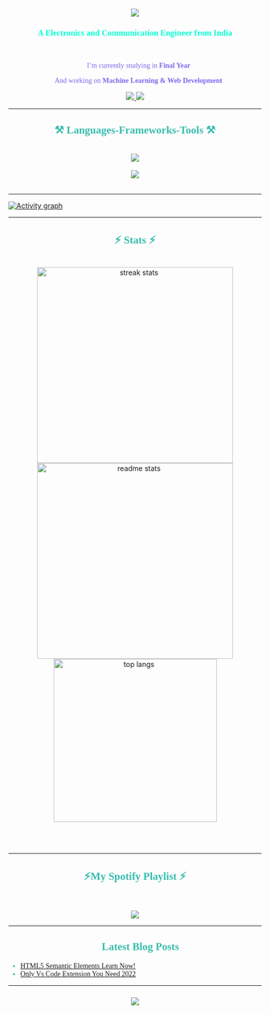 <!-- <img align="right" src="https://visitor-badge.laobi.icu/badge?page_id=NaveenGumaste.NaveenGumaste" /> -->
<h1 align="center">
    <img src="https://readme-typing-svg.herokuapp.com/?font=Righteous&size=35&center=true&vCenter=true&width=500&height=70&duration=3000&color=A467F7&lines=Hi+There!+👋;+I'm+Naveen+Gumaste!;" />
</h1>

<h3 align="center" style="font-family:'Roboto Mono';color:#00ffd2">A Electronics and Communication Engineer from India</h3>

<br/>

<div align="center" style="font-family:'JetBrains Mono';color:MediumSlateBlue" >
 
 🔭 I’m currently studying in **Final Year**
 
 🌱 And working on **Machine Learning & Web Development**
 
 </div>
 
<div align="center" > 
  <a href="mailto:ngumaste03@gmail.com">
    <img src="https://img.shields.io/badge/Gmail-333333?style=for-the-badge&logo=gmail&logoColor=red" />
  </a>
  <a href="https://linkedin.com/in/naveenkumar-gumaste" target="_blank">
    <img src="https://img.shields.io/badge/LinkedIn-0077B5?style=for-the-badge&logo=linkedin&logoColor=white" target="_blank" />
  </a>
  <!-- <a href="https://salesp07.github.io" target="_blank">
     <img src="https://img.shields.io/badge/Portfolio-FF5722?style=for-the-badge&logo=todoist&logoColor=white" target="_blank" /> sqlite, safari, google-chrome are other good icon options -->
  </a>
</div>

 <hr/>
 
<h2 align="center" style="font-family:'jetBrains Mono';color:#38BDAE">⚒️ Languages-Frameworks-Tools ⚒️</h2>
<br/>
<div align="center">
    <img src="https://skillicons.dev/icons?i=nodejs,github,python,arduino,javascript,c,linux,ubuntu" /><br><br>
    <img src="https://skillicons.dev/icons?i=tailwind,bootstrap,html,css,bash,mongodb,git,vscode,netlify,raspberrypi" />
</div>

<br/>
<hr/>
 
[![Activity graph](https://github-readme-activity-graph.vercel.app/graph?username=NaveenGumaste&theme=github-dark-dimmed&custom_title=Naveen's%20Activity%20Graph&hide_border=true)](https://github.com/ashutosh00710/github-readme-activity-graph)

<hr/>

<h2 align="center" style="font-family:'JetBrains Mono';color:#38BDAE" >⚡ Stats ⚡</h2>
<br>
<div align=center>
  <img width=390 src="https://streak-stats.demolab.com/?user=NaveenGumaste&count_private=true&theme=tokyonight&border_radius=10" alt="streak stats"/><img width=390 src="https://github-readme-stats-salesp07.vercel.app/api?username=NaveenGumaste&count_private=true&show_icons=true&theme=tokyonight&rank_icon=github&border_radius=10" alt="readme stats" /><br>
  <img width=325 align="center" src="https://github-readme-stats-salesp07.vercel.app/api/top-langs/?username=NaveenGumaste&hide=HTML&langs_count=8&layout=compact&theme=tokyonight&border_radius=10&size_weight=0.5&count_weight=0.5&exclude_repo=github-readme-stats" alt="top langs" />
</div>

<br/><br/>
<hr/>

<h2 align="center" style="font-family:'JetBrains Mono';color:#38BDAE" >⚡My Spotify Playlist ⚡</h2>
<br>
<p align="center">
  <img src="https://spotify-recently-played-readme.vercel.app/api?user=31posslgzomhnuu3qvgbzqgfx4vq&count=5">
</p>
<hr/>

<h2 align="center" style="font-family:'JetBrains Mono';color:#38BDAE" >📕 Latest Blog Posts </h2>

<div align="left" style="font-family:'JetBrains Mono';color:#38BDAE">

- [HTML5 Semantic Elements Learn Now!](https://medium.com/@Cynos/html5-semantic-elements-learn-now-9a3547f1b779)
- [Only Vs Code Extension You Need 2022](https://medium.com/@Cynos/only-vs-code-extension-you-need-2022-a8225d1e6354)
</div>
<hr/>
<h3 align="center">
    <img src="https://readme-typing-svg.herokuapp.com/?font=Righteous&size=25&center=true&vCenter=true&width=500&height=70&duration=4000&color=A467F7&lines=Thanks+for+visiting!+✌️">
</h3>

<br/>

